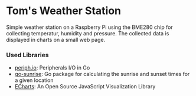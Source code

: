 # Tom's Weather Station

Simple weather station on a Raspberry Pi using the BME280 chip for collecting temperatur, humidity and pressure.
The collected data is displayed in charts on a small web page.

### Used Libraries

* [periph.io](https://periph.io/): Peripherals I/O in Go
* [go-sunrise](https://github.com/nathan-osman/go-sunrise): Go package for calculating the sunrise and sunset times for a given location
* [ECharts](https://echarts.apache.org/en/index.html): An Open Source JavaScript Visualization Library
